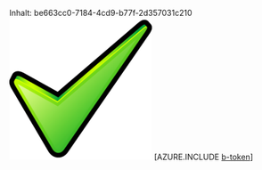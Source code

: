 Inhalt: be663cc0-7184-4cd9-b77f-2d357031c210![Bild](147ace99-887c-4fcb-9796-c418a9f8cf61.png)
[AZURE.INCLUDE [b-token](1fbc2210-c0f5-4d48-9ed4-0241aab42cee.md)]

